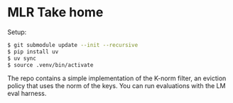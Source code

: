 # MLR Take home

Setup:
```bash
$ git submodule update --init --recursive
$ pip install uv
$ uv sync
$ source .venv/bin/activate
```

The repo contains a simple implementation of the K-norm filter, an eviction policy that uses the norm of the keys. You can run evaluations with the LM eval harness.